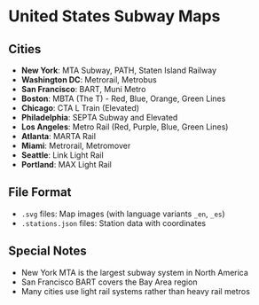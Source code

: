 # United States Subway Maps

## Cities
- **New York**: MTA Subway, PATH, Staten Island Railway
- **Washington DC**: Metrorail, Metrobus
- **San Francisco**: BART, Muni Metro
- **Boston**: MBTA (The T) - Red, Blue, Orange, Green Lines
- **Chicago**: CTA L Train (Elevated)
- **Philadelphia**: SEPTA Subway and Elevated
- **Los Angeles**: Metro Rail (Red, Purple, Blue, Green Lines)
- **Atlanta**: MARTA Rail
- **Miami**: Metrorail, Metromover
- **Seattle**: Link Light Rail
- **Portland**: MAX Light Rail

## File Format
- `.svg` files: Map images (with language variants `_en`, `_es`)
- `.stations.json` files: Station data with coordinates

## Special Notes
- New York MTA is the largest subway system in North America
- San Francisco BART covers the Bay Area region
- Many cities use light rail systems rather than heavy rail metros

